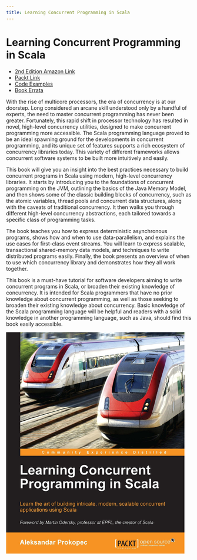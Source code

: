 ```yaml
---
title: Learning Concurrent Programming in Scala
---
```


# Learning Concurrent Programming in Scala

- [2nd Edition Amazon Link](https://www.amazon.com/Learning-Concurrent-Programming-Scala-Second/dp/1786466899/)
- [Packt Link](https://www.packtpub.com/application-development/learning-concurrent-programming-scala)
- [Code Examples](https://github.com/concurrent-programming-in-scala/learning-examples)
- [Book Errata](/pages/errata.html)

With the rise of multicore processors, the era of concurrency is at our doorstep. Long considered an arcane skill understood only by a handful of experts, the need to master concurrent programming has never been greater. Fortunately, this rapid shift in processor technology has resulted in novel, high-level concurrency utilities, designed to make concurrent programming more accessible. The Scala programming language proved to be an ideal spawning ground for the developments in concurrent programming, and its unique set of features supports a rich ecosystem of concurrency libraries today. This variety of different frameworks allows concurrent software systems to be built more intuitively and easily.

This book will give you an insight into the best practices necessary to build concurrent programs in Scala using modern, high-level concurrency libraries. It starts by introducing you to the foundations of concurrent programming on the JVM, outlining the basics of the Java Memory Model, and then shows some of the classic building blocks of concurrency, such as the atomic variables, thread pools and concurrent data structures, along with the caveats of traditional concurrency. It then walks you through different high-level concurrency abstractions, each tailored towards a specific class of programming tasks.

The book teaches you how to express deterministic asynchronous programs, shows how and when to use data-parallelism, and explains the use cases for first-class event streams. You will learn to express scalable, transactional shared-memory data models, and techniques to write distributed programs easily. Finally, the book presents an overview of when to use which concurrency library and demonstrates how they all work together.

This book is a must-have tutorial for software developers aiming to write concurrent programs in Scala, or broaden their existing knowledge of concurrency. It is intended for Scala programmers that have no prior knowledge about concurrent programming, as well as those seeking to broaden their existing knowledge about concurrency. Basic knowledge of the Scala programming language will be helpful and readers with a solid knowledge in another programming language, such as Java, should find this book easily accessible.

<img src='resources/img/learning-concurrent-programming-in-scala.jpg' height="600px" />

